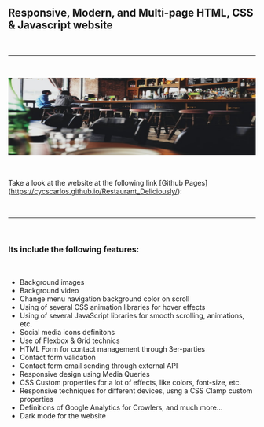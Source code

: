 <h2>Responsive, Modern, and Multi-page HTML, CSS & Javascript website</h2>

<br>

---

<br>

![Website banner!](assets/img/readme19.png)

<br>

Take a look at the website at the following link [Github Pages] (https://cycscarlos.github.io/Restaurant_Deliciously/):

<br>

---

<br>

<h3>Its include the following features:</h3>

<br>

<ul>
<li>Background images</li>
<li>Background video</li>
<li>Change menu navigation background color on scroll</li>
<li>Using of several CSS animation libraries for hover effects</li>
<li>Using of several JavaScript libraries for smooth scrolling, animations, etc.</li>
<li>Social media icons definitons</li>
<li>Use of Flexbox & Grid technics</li>
<li>HTML Form for contact management through 3er-parties</li>
<li>Contact form validation</li>
<li>Contact form email sending through external API</li>
<li>Responsive design using Media Queries</li>
<li>CSS Custom properties for a lot of effects, like colors, font-size, etc.</li>
<li>Responsive techniques for different devices, usng a CSS Clamp custom properties</li>
<li>Definitions of Google Analytics for Crowlers, and much more...</li>
<li>Dark mode for the website</li>
</ul>
